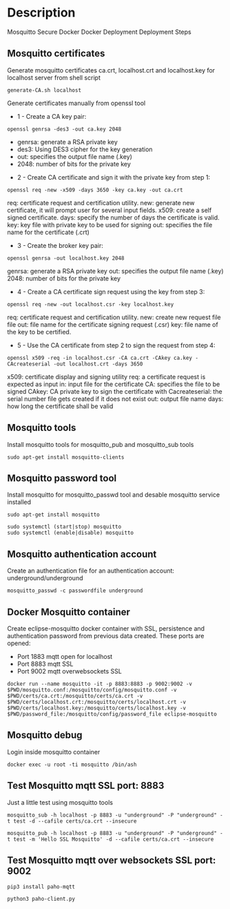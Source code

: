 # Description
Mosquitto Secure Docker Docker Deployment Deployment Steps

## Mosquitto certificates
Generate mosquitto certificates ca.crt, localhost.crt and localhost.key for localhost server from shell script

```shell
generate-CA.sh localhost
```

Generate certificates manually from openssl tool
- 1 - Create a CA key pair:
```shell
openssl genrsa -des3 -out ca.key 2048
```
  * genrsa: generate a RSA private key
  * des3: Using DES3 cipher for the key generation
  * out: specifies the output file name (.key)
  * 2048: number of bits for the private key

- 2 - Create CA certificate and sign it with the private key from step 1:
```shell
openssl req -new -x509 -days 3650 -key ca.key -out ca.crt
```

req: certificate request and certification utility.
new: generate new certificate, it will prompt user for several input fields.
x509: create a self signed certificate.
days: specify the number of days the certificate is valid.
key: key file with private key to be used for signing
out: specifies the file name for the certificate (.crt)

- 3 - Create the broker key pair:
```shell
openssl genrsa -out localhost.key 2048
```

genrsa: generate a RSA private key
out: specifies the output file name (.key)
2048: number of bits for the private key

- 4 - Create a CA certificate sign request using the key from step 3:
```shell
openssl req -new -out localhost.csr -key localhost.key
```

req: certificate request and certification utility.
new: create new request file file
out: file name for the certificate signing request (.csr)
key: file name of the key to be certified.

- 5 - Use the CA certificate from step 2 to sign the request from step 4:
```shell
openssl x509 -req -in localhost.csr -CA ca.crt -CAkey ca.key -CAcreateserial -out localhost.crt -days 3650
```

x509: certificate display and signing utility
req: a certificate request is expected as input
in: input file for the certificate
CA: specifies the file to be signed
CAkey: CA private key to sign the certificate with
Cacreateserial: the serial number file gets created if it does not exist
out: output file name
days: how long the certificate shall be valid

## Mosquitto tools
Install mosquitto tools for mosquitto_pub and mosquitto_sub tools
```shell
sudo apt-get install mosquitto-clients
```

## Mosquitto password tool
Install mosquitto for mosquitto_passwd tool and desable mosquitto service installed

```shell
sudo apt-get install mosquitto

sudo systemctl (start|stop) mosquitto
sudo systemctl (enable|disable) mosquitto
```

## Mosquitto authentication account
Create an authentication file for an authentication account: underground/underground

```shell
mosquitto_passwd -c passwordfile underground
```

## Docker Mosquitto container
Create eclipse-mosquitto docker container with SSL, persistence and authentication password from previous data created. These ports are opened:

- Port 1883 mqtt open for localhost
- Port 8883 mqtt SSL
- Port 9002 mqtt overwebsockets SSL

```shell
docker run --name mosquitto -it -p 8883:8883 -p 9002:9002 -v $PWD/mosquitto.conf:/mosquitto/config/mosquitto.conf -v $PWD/certs/ca.crt:/mosquitto/certs/ca.crt -v $PWD/certs/localhost.crt:/mosquitto/certs/localhost.crt -v $PWD/certs/localhost.key:/mosquitto/certs/localhost.key -v $PWD/password_file:/mosquitto/config/password_file eclipse-mosquitto
```

## Mosquitto debug
Login inside mosquitto container

```shell
docker exec -u root -ti mosquitto /bin/ash
```

## Test Mosquitto mqtt SSL port: 8883
Just a little test using mosquitto tools

```shell
mosquitto_sub -h localhost -p 8883 -u "underground" -P "underground" -t test -d --cafile certs/ca.crt --insecure

mosquitto_pub -h localhost -p 8883 -u "underground" -P "underground" -t test -m 'Hello SSL Mosquitto' -d --cafile certs/ca.crt --insecure
```

## Test Mosquitto mqtt over websockets SSL port: 9002
```shell
pip3 install paho-mqtt

python3 paho-client.py
```
